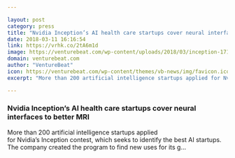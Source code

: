 ```yaml
---

layout: post
category: press
title: "Nvidia Inception’s AI health care startups cover neural interfaces to better MRI"
date: 2018-03-11 16:16:54
link: https://vrhk.co/2tA6m1d
image: https://venturebeat.com/wp-content/uploads/2018/03/inception-171.jpg?fit=900%2C545&strip=all
domain: venturebeat.com
author: "VentureBeat"
icon: https://venturebeat.com/wp-content/themes/vb-news/img/favicon.ico
excerpt: "More than 200 artificial intelligence startups applied for Nvidia’s Inception contest, which seeks to identify the best AI startups. The company created the program to find new uses for its g…"

---
```


### Nvidia Inception’s AI health care startups cover neural interfaces to better MRI

More than 200 artificial intelligence startups applied for Nvidia’s Inception contest, which seeks to identify the best AI startups. The company created the program to find new uses for its g…